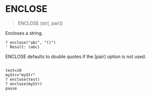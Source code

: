 # ENCLOSE

> ENCLOSE (str[, pair])

Encloses a string.

```
? enclose("abc", "()")
' Result: (abc)
```

ENCLOSE defaults to double quotes if the [pair] option is not used.

~~~

test=10
myStr="myStr"
? enclose(test)
? enclose(myStr)
pause

~~~


